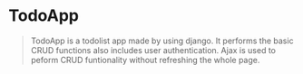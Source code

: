 # TodoApp

>TodoApp is a todolist app made by using django.
>It performs the basic CRUD functions
also includes user authentication.
>Ajax is used to peform CRUD funtionality without refreshing the whole page.
